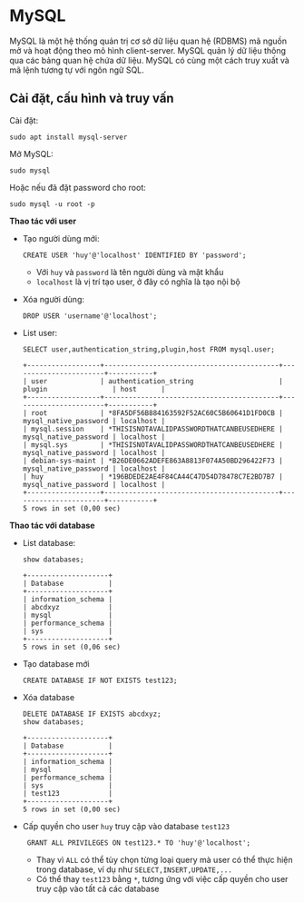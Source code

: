 # MySQL
MySQL là một hệ thống quản trị cơ sở dữ liệu quan hệ (RDBMS) mã nguồn mở và hoạt động theo mô hình client-server.
MySQL quản lý dữ liệu thông qua các bảng quan hệ chứa dữ liệu.
MySQL có cùng một cách truy xuất và mã lệnh tương tự với ngôn ngữ SQL.

## Cài đặt, cấu hình và truy vấn

Cài đặt:
    
    sudo apt install mysql-server
Mở MySQL:

    sudo mysql
Hoặc nếu đã đặt password cho root:

    sudo mysql -u root -p
    
**Thao tác với user**
- Tạo người dùng mới:

      CREATE USER 'huy'@'localhost' IDENTIFIED BY 'password';
    
  - Với `huy` và `password` là tên người dùng và mật khẩu
  - `localhost` là vị trí tạo user, ở đây có nghĩa là tạo nội bộ
- Xóa người dùng:
    
      DROP USER 'username'@'localhost';
- List user:

      SELECT user,authentication_string,plugin,host FROM mysql.user;
      
      +------------------+-------------------------------------------+-----------------------+-----------+
      | user             | authentication_string                     | plugin                | host      |
      +------------------+-------------------------------------------+-----------------------+-----------+
      | root             | *8FA5DF56B884163592F52AC60C5B60641D1FD0CB | mysql_native_password | localhost |
      | mysql.session    | *THISISNOTAVALIDPASSWORDTHATCANBEUSEDHERE | mysql_native_password | localhost |
      | mysql.sys        | *THISISNOTAVALIDPASSWORDTHATCANBEUSEDHERE | mysql_native_password | localhost |
      | debian-sys-maint | *B26DE0662ADEFE863A8813F074A50BD296422F73 | mysql_native_password | localhost |
      | huy              | *196BDEDE2AE4F84CA44C47D54D78478C7E2BD7B7 | mysql_native_password | localhost |
      +------------------+-------------------------------------------+-----------------------+-----------+
      5 rows in set (0,00 sec)
**Thao tác với database**
- List database:

      show databases;
      
      +--------------------+
      | Database           |
      +--------------------+
      | information_schema |
      | abcdxyz            |
      | mysql              |
      | performance_schema |
      | sys                |
      +--------------------+
      5 rows in set (0,06 sec)
- Tạo database mới

      CREATE DATABASE IF NOT EXISTS test123;

- Xóa database

      DELETE DATABASE IF EXISTS abcdxyz;
      show databases;
      
      +--------------------+
      | Database           |
      +--------------------+
      | information_schema |
      | mysql              |
      | performance_schema |
      | sys                |
      | test123            |
      +--------------------+
      5 rows in set (0,00 sec)
      
- Cấp quyền cho user `huy` truy cập vào database `test123`

       GRANT ALL PRIVILEGES ON test123.* TO 'huy'@'localhost';
       
  - Thay vì `ALL` có thể tùy chọn từng loại query mà user có thể thực hiện trong database, ví dụ như `SELECT,INSERT,UPDATE,...`
  - Có thể thay `test123` bằng `*`, tương ứng với việc cấp quyền cho user truy cập vào tất cả các database


